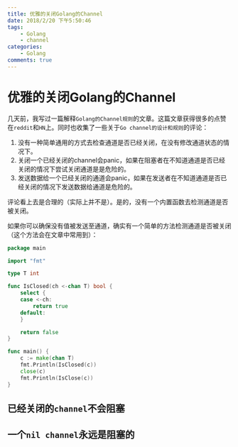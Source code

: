 ```yaml
---
title: 优雅的关闭Golang的Channel
date: 2018/2/20 下午5:50:46
tags:
    - Golang
    - channel
categories:
    - Golang
comments: true
---
```


# 优雅的关闭Golang的Channel

几天前，我写过一篇解释`Golang的Channel规则`的文章。这篇文章获得很多的点赞在`reddit`和`HN`上。同时也收集了一些关于`Go channel的设计和规则`的评论：
1. 没有一种简单通用的方式去检查通道是否已经关闭，在没有修改通道状态的情况下。
2. 关闭一个已经关闭的channel会panic，如果在阻塞者在不知道通道是否已经关闭的情况下尝试关闭通道是是危险的。
3. 发送数据给一个已经关闭的通道会panic，如果在发送者在不知道通道是否已经关闭的情况下发送数据给通道是危险的。

评论看上去是合理的（实际上并不是）。是的，没有一个内置函数去检测通道是否被关闭。

如果你可以确保没有值被发送至通道，确实有一个简单的方法检测通道是否被关闭（这个方法会在文章中常用到）：
```go
package main

import "fmt"

type T int

func IsClosed(ch <-chan T) bool {
	select {
	case <-ch:
		return true
	default:
	}

	return false
}

func main() {
	c := make(chan T)
	fmt.Println(IsClosed(c))
	close(c)
	fmt.Println(IsClose(c))
}

```


## 已经关闭的`channel`不会阻塞
## 一个`nil channel`永远是阻塞的
